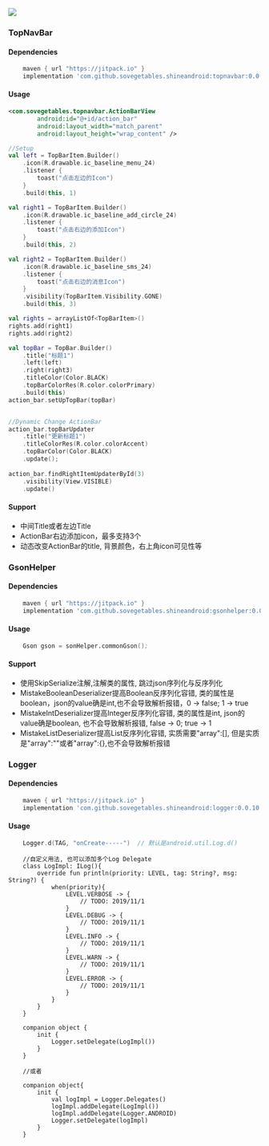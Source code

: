 [![](https://jitpack.io/v/sovegetables/shineandroid.svg)](https://jitpack.io/#sovegetables/shineandroid)
### TopNavBar
#### Dependencies
```gradle
    maven { url "https://jitpack.io" }
    implementation 'com.github.sovegetables.shineandroid:topnavbar:0.0.10'
```
#### Usage

```xml
<com.sovegetables.topnavbar.ActionBarView
        android:id="@+id/action_bar"
        android:layout_width="match_parent"
        android:layout_height="wrap_content" />
```

```kotlin
//Setup
val left = TopBarItem.Builder()
    .icon(R.drawable.ic_baseline_menu_24)
    .listener {
        toast("点击左边的Icon")
    }
    .build(this, 1)

val right1 = TopBarItem.Builder()
    .icon(R.drawable.ic_baseline_add_circle_24)
    .listener {
        toast("点击右边的添加Icon")
    }
    .build(this, 2)

val right2 = TopBarItem.Builder()
    .icon(R.drawable.ic_baseline_sms_24)
    .listener {
        toast("点击右边的消息Icon")
    }
    .visibility(TopBarItem.Visibility.GONE)
    .build(this, 3)

val rights = arrayListOf<TopBarItem>()
rights.add(right1)
rights.add(right2)

val topBar = TopBar.Builder()
    .title("标题1")
    .left(left)
    .right(right3)
    .titleColor(Color.BLACK)
    .topBarColorRes(R.color.colorPrimary)
    .build(this)
action_bar.setUpTopBar(topBar)


//Dynamic Change ActionBar
action_bar.topBarUpdater
    .title("更新标题1")
    .titleColorRes(R.color.colorAccent)
    .topBarColor(Color.BLACK)
    .update();
    
action_bar.findRightItemUpdaterById(3)
    .visibility(View.VISIBLE)
    .update()    
```

#### Support
- 中间Title或者左边Title
- ActionBar右边添加icon，最多支持3个
- 动态改变ActionBar的title, 背景颜色，右上角icon可见性等


### GsonHelper
#### Dependencies
```gradle
    maven { url "https://jitpack.io" }
    implementation 'com.github.sovegetables.shineandroid:gsonhelper:0.0.10'
```

#### Usage
```s
    Gson gson = sonHelper.commonGson();
```
#### Support
- 使用SkipSerialize注解,注解类的属性, 跳过json序列化与反序列化
- MistakeBooleanDeserializer提高Boolean反序列化容错, 类的属性是boolean，json的value确是int,也不会导致解析报错，0 -> false; 1 -> true
- MistakeIntDeserializer提高Integer反序列化容错, 类的属性是int, json的value确是boolean, 也不会导致解析报错, false -> 0; true -> 1
- MistakeListDeserializer提高List反序列化容错, 实质需要"array":[], 但是实质是"array":""或者"array":{},也不会导致解析报错


### Logger
#### Dependencies
```gradle
    maven { url "https://jitpack.io" }
    implementation 'com.github.sovegetables.shineandroid:logger:0.0.10'
```
#### Usage
```kotlin
    Logger.d(TAG, "onCreate-----")  // 默认是android.util.Log.d()
```


```text
    //自定义用法, 也可以添加多个Log Delegate
    class LogImpl: ILog(){
        override fun println(priority: LEVEL, tag: String?, msg: String?) {
            when(priority){
                LEVEL.VERBOSE -> {
                    // TODO: 2019/11/1
                }
                LEVEL.DEBUG -> {
                    // TODO: 2019/11/1
                }
                LEVEL.INFO -> {
                    // TODO: 2019/11/1
                }
                LEVEL.WARN -> {
                    // TODO: 2019/11/1
                }
                LEVEL.ERROR -> {
                    // TODO: 2019/11/1
                }
            }
        }
    }
    
    companion object {
        init {
            Logger.setDelegate(LogImpl())
        }
    }
    
    //或者
    
    companion object{
        init {
            val logImpl = Logger.Delegates()
            logImpl.addDelegate(LogImpl())
            logImpl.addDelegate(Logger.ANDROID)
            Logger.setDelegate(logImpl)
        }
    }
    
    
```

